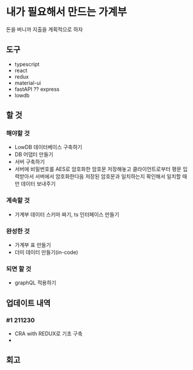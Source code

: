 # 내가 필요해서 만드는 가계부
돈을 버니까 지출을 계획적으로 하자


## 도구
- typescript
- react
- redux
- material-ui
- fastAPI ?? express
- lowdb


## 할 것
### 해야할 것
- LowDB 데이터베이스 구축하기
- DB 어댑터 만들기
- 서버 구축하기
- 서버에 비밀번호를 AES로 암호화한 암호문 저장해놓고 클라이언트로부터 평문 입력받아서 서버에서 암호화한다음 저장된 암호문과 일치하는지 확인해서 일치할 때만 데이터 보내주기
### 계속할 것
- 가계부 데이터 스키마 짜기, ts 인터페이스 만들기
### 완성한 것
- 가계부 표 만들기
- 더미 데이터 만들기(in-code)
### 되면 할 것
- graphQL 적용하기


## 업데이트 내역
### #1 211230
- CRA with REDUX로 기초 구축
- 

## 회고
